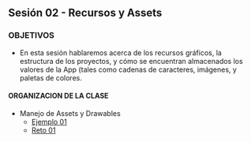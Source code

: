 ## Sesión 02 - Recursos y Assets

### OBJETIVOS 
 - En esta sesión hablaremos acerca de los recursos gráficos, la estructura de los proyectos, y cómo se encuentran almacenados los valores de la App (tales como cadenas de caracteres, imágenes, y paletas de colores. 

#### ORGANIZACION DE LA CLASE 
- Manejo de Assets y Drawables
	- [Ejemplo 01](Ejemplo-01)
	- [Reto 01](Reto-01)
